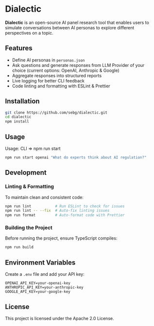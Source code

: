 # Dialectic

**Dialectic** is an open-source AI panel research tool that enables users to simulate conversations between AI personas to explore different perspectives on a topic.

## Features
- Define AI personas in `personas.json`
- Ask questions and generate responses from LLM Provider of your choice (current options: OpenAI, Anthropic & Google)
- Aggregate responses into structured reports
- Live logging for better CLI feedback
- Code linting and formatting with ESLint & Prettier

## Installation
```sh
git clone https://github.com/sebg/dialectic.git
cd dialectic
npm install
```

## Usage

Usage:
CLI => npm run start <model> <question>

```sh
npm run start openai "What do experts think about AI regulation?"
```

## Development

### **Linting & Formatting**
To maintain clean and consistent code:
```sh
npm run lint           # Run ESLint to check for issues
npm run lint -- --fix  # Auto-fix linting issues
npm run format         # Auto-format code with Prettier
```

### **Building the Project**
Before running the project, ensure TypeScript compiles:
```sh
npm run build
```

## Environment Variables
Create a `.env` file and add your API key:
```
OPENAI_API_KEY=your-openai-key
ANTHROPIC_API_KEY=your-anthropic-key
GOOGLE_API_KEY=your-google-key
```

## License
This project is licensed under the Apache 2.0 License.